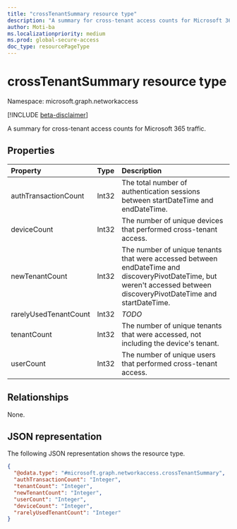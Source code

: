 ```yaml
---
title: "crossTenantSummary resource type"
description: "A summary for cross-tenant access counts for Microsoft 365 traffic."
author: Moti-ba
ms.localizationpriority: medium
ms.prod: global-secure-access
doc_type: resourcePageType
---
```


# crossTenantSummary resource type

Namespace: microsoft.graph.networkaccess

[!INCLUDE [beta-disclaimer](../../includes/beta-disclaimer.md)]

A summary for cross-tenant access counts for Microsoft 365 traffic.

## Properties
|Property|Type|Description|
|:---|:---|:---|
|authTransactionCount|Int32|The total number of authentication sessions between startDateTime and endDateTime.	|
|deviceCount|Int32|The number of unique devices that performed cross-tenant access.	|
|newTenantCount|Int32|The number of unique tenants that were accessed between endDateTime and discoveryPivotDateTime, but weren't accessed between discoveryPivotDateTime and startDateTime.|
|rarelyUsedTenantCount|Int32|*TODO*|
|tenantCount|Int32|The number of unique tenants that were accessed, not including the device's tenant.|
|userCount|Int32|The number of unique users that performed cross-tenant access.|

## Relationships
None.

## JSON representation
The following JSON representation shows the resource type.
<!-- {
  "blockType": "resource",
  "@odata.type": "microsoft.graph.networkaccess.crossTenantSummary"
}
-->
``` json
{
  "@odata.type": "#microsoft.graph.networkaccess.crossTenantSummary",
  "authTransactionCount": "Integer",
  "tenantCount": "Integer",
  "newTenantCount": "Integer",
  "userCount": "Integer",
  "deviceCount": "Integer",
  "rarelyUsedTenantCount": "Integer"
}
```

